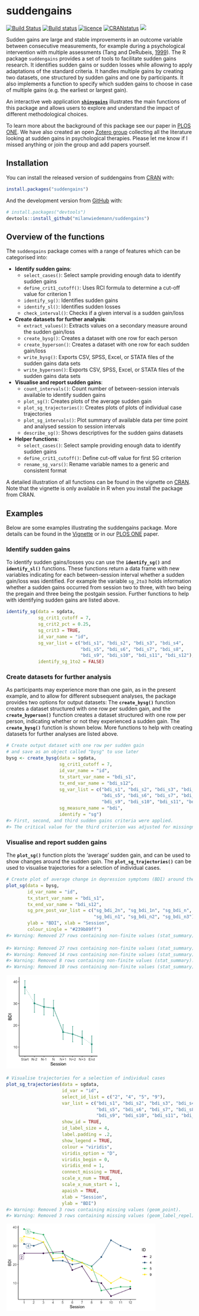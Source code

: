 
<!-- README.md is generated from README.Rmd. Please edit that file -->

# suddengains

<!-- badges: start -->

[![Build
Status](https://travis-ci.com/milanwiedemann/suddengains.svg?branch=master)](https://travis-ci.com/milanwiedemann/suddengains)
[![Build
status](https://ci.appveyor.com/api/projects/status/v4lkpg630byy06wn?svg=true)](https://ci.appveyor.com/project/milanwiedemann/suddengains-ws7vl)
[![licence](https://img.shields.io/badge/Licence-MIT-brightgreen.svg)](https://choosealicense.com/licenses/mit/)
[![CRANstatus](https://www.r-pkg.org/badges/version/suddengains)](https://cran.r-project.org/package=suddengains)
[![](https://cranlogs.r-pkg.org/badges/grand-total/suddengains)](https://cran.r-project.org/package=suddengains)
<!-- badges: end -->

Sudden gains are large and stable improvements in an outcome variable
between consecutive measurements, for example during a psychological
intervention with multiple assessments (Tang and DeRubeis,
[1999](https://doi.org/10.1037/0022-006X.67.6.894)). The R package
`suddengains` provides a set of tools to facilitate sudden gains
research. It identifies sudden gains or sudden losses while allowing to
apply adaptations of the standard criteria. It handles multiple gains by
creating two datasets, one structured by sudden gains and one by
participants. It also implements a function to specify which sudden
gains to choose in case of multiple gains (e.g. the earliest or largest
gain).

An interactive web application
**[`shinygains`](https://milanwiedemann.shinyapps.io/shinygains)**
illustrates the main functions of this package and allows users to
explore and understand the impact of different methodological choices.

To learn more about the background of this package see our paper in
[PLOS
ONE](https://journals.plos.org/plosone/article?id=10.1371/journal.pone.0230276).
We have also created an open [Zotero
group](https://www.zotero.org/groups/2280342/suddengains) collecting all
the literature looking at sudden gains in psychological therapies.
Please let me know if I missed anything or join the group and add papers
yourself.

## Installation

You can install the released version of suddengains from
[CRAN](https://CRAN.R-project.org) with:

``` r
install.packages("suddengains")
```

And the development version from [GitHub](https://github.com/) with:

``` r
# install.packages("devtools")
devtools::install_github("milanwiedemann/suddengains")
```

## Overview of the functions

The `suddengains` package comes with a range of features which can be
categorised into:

-   **Identify sudden gains**:
    -   `select_cases()`: Select sample providing enough data to
        identify sudden gains
    -   `define_crit1_cutoff()`: Uses RCI formula to determine a cut-off
        value for criterion 1
    -   `identify_sg()`: Identifies sudden gains
    -   `identify_sl()`: Identifies sudden losses
    -   `check_interval()`: Checks if a given interval is a sudden
        gain/loss
-   **Create datasets for further analysis**:
    -   `extract_values()`: Extracts values on a secondary measure
        around the sudden gain/loss
    -   `create_bysg()`: Creates a dataset with one row for each person
    -   `create_byperson()`: Creates a dataset with one row for each
        sudden gain/loss
    -   `write_bysg()`: Exports CSV, SPSS, Excel, or STATA files of the
        sudden gains data sets
    -   `write_byperson()`: Exports CSV, SPSS, Excel, or STATA files of
        the sudden gains data sets
-   **Visualise and report sudden gains**:
    -   `count_intervals()`: Count number of between-session intervals
        available to identify sudden gains
    -   `plot_sg()`: Creates plots of the average sudden gain
    -   `plot_sg_trajectories()`: Creates plots of plots of individual
        case trajectories
    -   `plot_sg_intervals()`: Plot summary of available data per time
        point and analysed session to session intervals
    -   `describe_sg()`: Shows descriptives for the sudden gains
        datasets
-   **Helper functions**:
    -   `select_cases()`: Select sample providing enough data to
        identify sudden gains
    -   `define_crit1_cutoff()`: Define cut-off value for first SG
        criterion
    -   `rename_sg_vars()`: Rename variable names to a generic and
        consistent format

A detailed illustration of all functions can be found in the vignette on
[CRAN](https://CRAN.R-project.org/package=suddengains). Note that the
vignette is only available in R when you install the package from CRAN.

## Examples

Below are some examples illustrating the suddengains package. More
details can be found in the
[Vignette](https://CRAN.R-project.org/package=suddengains/vignettes/suddengains-tutorial.html)
or in our [PLOS
ONE](https://journals.plos.org/plosone/article?id=10.1371/journal.pone.0230276)
paper.

### Identify sudden gains

To identify sudden gains/losses you can use the **`identify_sg()`** and
**`identify_sl()`** functions. These functions return a data frame with
new variables indicating for each between-session interval whether a
sudden gain/loss was identified. For example the variable `sg_2to3`
holds information whether a sudden gains occurred from session two to
three, with two being the pregain and three being the postgain session.
Further functions to help with identifying sudden gains are listed
above.

``` r
identify_sg(data = sgdata,
            sg_crit1_cutoff = 7,
            sg_crit2_pct = 0.25,
            sg_crit3 = TRUE,
            id_var_name = "id",
            sg_var_list = c("bdi_s1", "bdi_s2", "bdi_s3", "bdi_s4", 
                            "bdi_s5", "bdi_s6", "bdi_s7", "bdi_s8", 
                            "bdi_s9", "bdi_s10", "bdi_s11", "bdi_s12"),
            identify_sg_1to2 = FALSE)
```

### Create datasets for further analysis

As participants may experience more than one gain, as in the present
example, and to allow for different subsequent analyses, the package
provides two options for output datasets: The **`create_bysg()`**
function creates a dataset structured with one row per sudden gain, and
the **`create_byperson()`** function creates a dataset structured with
one row per person, indicating whether or not they experienced a sudden
gain. The **`create_bysg()`** function is shown below. More functions to
help with creating datasets for further analyses are listed above.

``` r
# Create output dataset with one row per sudden gain
# and save as an object called "bysg" to use later
bysg <- create_bysg(data = sgdata,
                    sg_crit1_cutoff = 7,
                    id_var_name = "id",
                    tx_start_var_name = "bdi_s1",
                    tx_end_var_name = "bdi_s12",
                    sg_var_list = c("bdi_s1", "bdi_s2", "bdi_s3", "bdi_s4", 
                                    "bdi_s5", "bdi_s6", "bdi_s7", "bdi_s8", 
                                    "bdi_s9", "bdi_s10", "bdi_s11", "bdi_s12"),
                    sg_measure_name = "bdi",
                    identify = "sg")
#> First, second, and third sudden gains criteria were applied.
#> The critical value for the third criterion was adjusted for missingness.
```

### Visualise and report sudden gains

The **`plot_sg()`** function plots the ‘average’ sudden gain, and can be
used to show changes around the sudden gain. The
**`plot_sg_trajectories()`** can be used to visualise trajectories for a
selection of individual cases.

``` r
# Create plot of average change in depression symptoms (BDI) around the gain
plot_sg(data = bysg,
        id_var_name = "id",
        tx_start_var_name = "bdi_s1",
        tx_end_var_name = "bdi_s12",
        sg_pre_post_var_list = c("sg_bdi_2n", "sg_bdi_1n", "sg_bdi_n",
                                 "sg_bdi_n1", "sg_bdi_n2", "sg_bdi_n3"),
        ylab = "BDI", xlab = "Session",
        colour_single = "#239b89ff")
#> Warning: Removed 27 rows containing non-finite values (stat_summary).

#> Warning: Removed 27 rows containing non-finite values (stat_summary).
#> Warning: Removed 14 rows containing non-finite values (stat_summary).
#> Warning: Removed 8 rows containing non-finite values (stat_summary).
#> Warning: Removed 10 rows containing non-finite values (stat_summary).
```

<img src="man/figures/README-unnamed-chunk-4-1.png" width="50%" />

``` r
# Visualise trajectories for a selection of individual cases
plot_sg_trajectories(data = sgdata,
                     id_var = "id",
                     select_id_list = c("2", "4", "5", "9"),
                     var_list = c("bdi_s1", "bdi_s2", "bdi_s3", "bdi_s4", 
                                  "bdi_s5", "bdi_s6", "bdi_s7", "bdi_s8", 
                                  "bdi_s9", "bdi_s10", "bdi_s11", "bdi_s12"),
                     show_id = TRUE,
                     id_label_size = 4,
                     label.padding = .2,
                     show_legend = TRUE,
                     colour = "viridis",
                     viridis_option = "D",
                     viridis_begin = 0,
                     viridis_end = 1,
                     connect_missing = TRUE,
                     scale_x_num = TRUE,
                     scale_x_num_start = 1,
                     apaish = TRUE,
                     xlab = "Session", 
                     ylab = "BDI")
#> Warning: Removed 3 rows containing missing values (geom_point).
#> Warning: Removed 3 rows containing missing values (geom_label_repel).
```

<img src="man/figures/README-unnamed-chunk-5-1.png" width="80%" />
